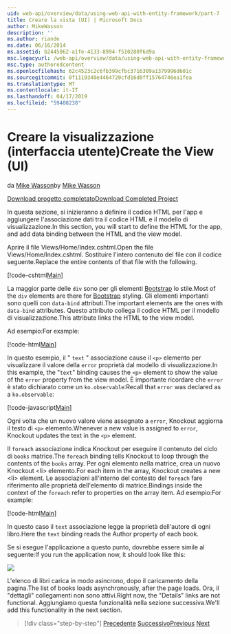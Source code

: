 ```yaml
---
uid: web-api/overview/data/using-web-api-with-entity-framework/part-7
title: Creare la vista (UI) | Microsoft Docs
author: MikeWasson
description: ''
ms.author: riande
ms.date: 06/16/2014
ms.assetid: b2445062-a1fe-4133-8994-f510280f6d9a
msc.legacyurl: /web-api/overview/data/using-web-api-with-entity-framework/part-7
msc.type: authoredcontent
ms.openlocfilehash: 62c4523c2c6fb399cfbc3716309a1379996d601c
ms.sourcegitcommit: 0f1119340e4464720cfd16d0ff15764746ea1fea
ms.translationtype: MT
ms.contentlocale: it-IT
ms.lasthandoff: 04/17/2019
ms.locfileid: "59408238"
---
```

# <a name="create-the-view-ui"></a><span data-ttu-id="94b2a-102">Creare la visualizzazione (interfaccia utente)</span><span class="sxs-lookup"><span data-stu-id="94b2a-102">Create the View (UI)</span></span>

<span data-ttu-id="94b2a-103">da [Mike Wasson](https://github.com/MikeWasson)</span><span class="sxs-lookup"><span data-stu-id="94b2a-103">by [Mike Wasson](https://github.com/MikeWasson)</span></span>

[<span data-ttu-id="94b2a-104">Download progetto completato</span><span class="sxs-lookup"><span data-stu-id="94b2a-104">Download Completed Project</span></span>](https://github.com/MikeWasson/BookService)

<span data-ttu-id="94b2a-105">In questa sezione, si inizieranno a definire il codice HTML per l'app e aggiungere l'associazione dati tra il codice HTML e il modello di visualizzazione.</span><span class="sxs-lookup"><span data-stu-id="94b2a-105">In this section, you will start to define the HTML for the app, and add data binding between the HTML and the view model.</span></span>

<span data-ttu-id="94b2a-106">Aprire il file Views/Home/Index.cshtml.</span><span class="sxs-lookup"><span data-stu-id="94b2a-106">Open the file Views/Home/Index.cshtml.</span></span> <span data-ttu-id="94b2a-107">Sostituire l'intero contenuto del file con il codice seguente.</span><span class="sxs-lookup"><span data-stu-id="94b2a-107">Replace the entire contents of that file with the following.</span></span>

[!code-cshtml[Main](part-7/samples/sample1.cshtml)]

<span data-ttu-id="94b2a-108">La maggior parte delle `div` sono per gli elementi [Bootstrap](http://getbootstrap.com/) lo stile.</span><span class="sxs-lookup"><span data-stu-id="94b2a-108">Most of the `div` elements are there for [Bootstrap](http://getbootstrap.com/) styling.</span></span> <span data-ttu-id="94b2a-109">Gli elementi importanti sono quelli con `data-bind` attributi.</span><span class="sxs-lookup"><span data-stu-id="94b2a-109">The important elements are the ones with `data-bind` attributes.</span></span> <span data-ttu-id="94b2a-110">Questo attributo collega il codice HTML per il modello di visualizzazione.</span><span class="sxs-lookup"><span data-stu-id="94b2a-110">This attribute links the HTML to the view model.</span></span>

<span data-ttu-id="94b2a-111">Ad esempio:</span><span class="sxs-lookup"><span data-stu-id="94b2a-111">For example:</span></span>

[!code-html[Main](part-7/samples/sample2.html)]

<span data-ttu-id="94b2a-112">In questo esempio, il &quot; `text` &quot; associazione cause il `<p>` elemento per visualizzare il valore della `error` proprietà dal modello di visualizzazione.</span><span class="sxs-lookup"><span data-stu-id="94b2a-112">In this example, the &quot;`text`&quot; binding causes the `<p>` element to show the value of the `error` property from the view model.</span></span> <span data-ttu-id="94b2a-113">È importante ricordare che `error` è stato dichiarato come un `ko.observable`:</span><span class="sxs-lookup"><span data-stu-id="94b2a-113">Recall that `error` was declared as a `ko.observable`:</span></span>

[!code-javascript[Main](part-7/samples/sample3.js)]

<span data-ttu-id="94b2a-114">Ogni volta che un nuovo valore viene assegnato a `error`, Knockout aggiorna il testo di `<p>` elemento.</span><span class="sxs-lookup"><span data-stu-id="94b2a-114">Whenever a new value is assigned to `error`, Knockout updates the text in the `<p>` element.</span></span>

<span data-ttu-id="94b2a-115">Il `foreach` associazione indica Knockout per eseguire il contenuto del ciclo di `books` matrice.</span><span class="sxs-lookup"><span data-stu-id="94b2a-115">The `foreach` binding tells Knockout to loop through the contents of the `books` array.</span></span> <span data-ttu-id="94b2a-116">Per ogni elemento nella matrice, crea un nuovo Knockout &lt;li&gt; elemento.</span><span class="sxs-lookup"><span data-stu-id="94b2a-116">For each item in the array, Knockout creates a new &lt;li&gt; element.</span></span> <span data-ttu-id="94b2a-117">Le associazioni all'interno del contesto del `foreach` fare riferimento alle proprietà dell'elemento di matrice.</span><span class="sxs-lookup"><span data-stu-id="94b2a-117">Bindings inside the context of the `foreach` refer to properties on the array item.</span></span> <span data-ttu-id="94b2a-118">Ad esempio:</span><span class="sxs-lookup"><span data-stu-id="94b2a-118">For example:</span></span>

[!code-html[Main](part-7/samples/sample4.html)]

<span data-ttu-id="94b2a-119">In questo caso il `text` associazione legge la proprietà dell'autore di ogni libro.</span><span class="sxs-lookup"><span data-stu-id="94b2a-119">Here the `text` binding reads the Author property of each book.</span></span>

<span data-ttu-id="94b2a-120">Se si esegue l'applicazione a questo punto, dovrebbe essere simile al seguente:</span><span class="sxs-lookup"><span data-stu-id="94b2a-120">If you run the application now, it should look like this:</span></span>

![](part-7/_static/image1.png)

<span data-ttu-id="94b2a-121">L'elenco di libri carica in modo asincrono, dopo il caricamento della pagina.</span><span class="sxs-lookup"><span data-stu-id="94b2a-121">The list of books loads asynchronously, after the page loads.</span></span> <span data-ttu-id="94b2a-122">Ora, il &quot;dettagli&quot; collegamenti non sono attivi.</span><span class="sxs-lookup"><span data-stu-id="94b2a-122">Right now, the &quot;Details&quot; links are not functional.</span></span> <span data-ttu-id="94b2a-123">Aggiungiamo questa funzionalità nella sezione successiva.</span><span class="sxs-lookup"><span data-stu-id="94b2a-123">We'll add this functionality in the next section.</span></span>

> [!div class="step-by-step"]
> <span data-ttu-id="94b2a-124">[Precedente](part-6.md)
> [Successivo](part-8.md)</span><span class="sxs-lookup"><span data-stu-id="94b2a-124">[Previous](part-6.md)
[Next](part-8.md)</span></span>
